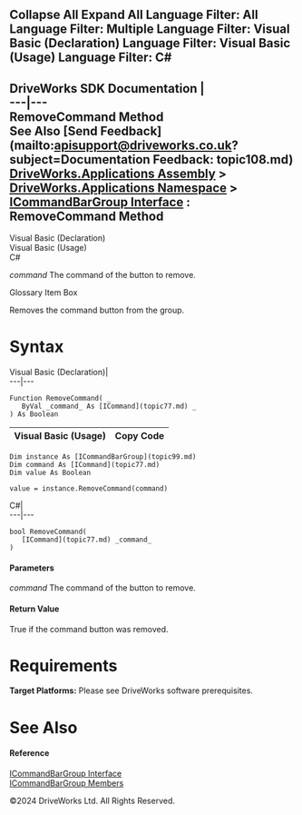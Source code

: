        

 Collapse All Expand All  Language Filter: All  Language Filter: Multiple  Language Filter: Visual Basic (Declaration) Language Filter: Visual Basic (Usage) Language Filter: C#  
---  
DriveWorks SDK Documentation  |   
---|---  
RemoveCommand Method   
See Also [Send Feedback](mailto:apisupport@driveworks.co.uk?subject=Documentation Feedback: topic108.md)  
[DriveWorks.Applications Assembly](topic13.md) > [DriveWorks.Applications Namespace](topic16.md) > [ICommandBarGroup Interface](topic99.md) : RemoveCommand Method  
---  
  
Visual Basic (Declaration)    
Visual Basic (Usage)    
C# 

_command_
    The command of the button to remove.

Glossary Item Box

Removes the command button from the group. 

# Syntax

Visual Basic (Declaration)|   
---|---  
      
    
    Function RemoveCommand( _
       ByVal _command_ As [ICommand](topic77.md) _
    ) As Boolean  
  
Visual Basic (Usage)| Copy Code  
---|---  
      
    
    Dim instance As [ICommandBarGroup](topic99.md)
    Dim command As [ICommand](topic77.md)
    Dim value As Boolean
     
    value = instance.RemoveCommand(command)  
  
C#|   
---|---  
      
    
    bool RemoveCommand( 
       [ICommand](topic77.md) _command_
    )  
  
#### Parameters

 _command_
    The command of the button to remove.

#### Return Value

True if the command button was removed.

# Requirements

**Target Platforms:** Please see DriveWorks software prerequisites.

# See Also

#### Reference

[ICommandBarGroup Interface](topic99.md)   
[ICommandBarGroup Members](topic100.md)

©2024 DriveWorks Ltd. All Rights Reserved.
